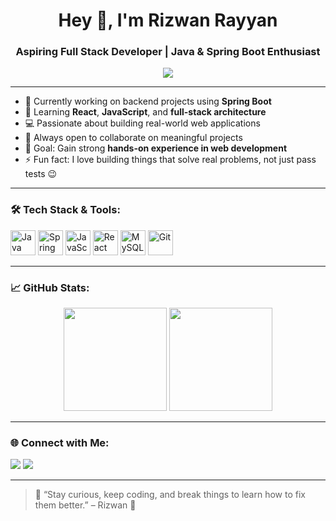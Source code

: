 <h1 align="center">Hey 👋, I'm Rizwan Rayyan</h1>
<h3 align="center">Aspiring Full Stack Developer | Java & Spring Boot Enthusiast</h3>

<p align="center">
  <img src="https://readme-typing-svg.demolab.com?font=Fira+Code&duration=2500&pause=1000&color=00F7FF&center=true&vCenter=true&width=435&lines=Strong+in+Java+%26+Spring+Boot;Learning+React+%26+JavaScript+Basics;Eager+to+Build+Full+Stack+Web+Apps;Exploring+Clean+Code+%26+Good+Practices;Welcome+to+my+GitHub+space!">
</p>

---

- 🔭 Currently working on backend projects using **Spring Boot**
- 🌱 Learning **React**, **JavaScript**, and **full-stack architecture**
- 💻 Passionate about building real-world web applications
- 🤝 Always open to collaborate on meaningful projects
- 🚀 Goal: Gain strong **hands-on experience in web development**
- ⚡ Fun fact: I love building things that solve real problems, not just pass tests 😉

---

### 🛠️ Tech Stack & Tools:

<p align="left">
  <img src="https://cdn.jsdelivr.net/gh/devicons/devicon/icons/java/java-original.svg" width="40" alt="Java"/>
  <img src="https://cdn.jsdelivr.net/gh/devicons/devicon/icons/spring/spring-original.svg" width="40" alt="Spring Boot"/>
  <img src="https://cdn.jsdelivr.net/gh/devicons/devicon/icons/javascript/javascript-original.svg" width="40" alt="JavaScript"/>
  <img src="https://cdn.jsdelivr.net/gh/devicons/devicon/icons/react/react-original.svg" width="40" alt="React"/>
  <img src="https://cdn.jsdelivr.net/gh/devicons/devicon/icons/mysql/mysql-original.svg" width="40" alt="MySQL"/>
  <img src="https://cdn.jsdelivr.net/gh/devicons/devicon/icons/git/git-original.svg" width="40" alt="Git"/>
</p>

---

### 📈 GitHub Stats:

<p align="center">
  <img src="https://github-readme-stats.vercel.app/api?username=rizwanrayyan&show_icons=true&theme=tokyonight" height="165">
  <img src="https://github-readme-stats.vercel.app/api/top-langs/?username=rizwanrayyan&layout=compact&theme=tokyonight" height="165">
</p>

---

### 🌐 Connect with Me:

<p>
  <a href="https://www.linkedin.com/in/Rizwan2004" target="_blank"><img src="https://img.shields.io/badge/LinkedIn-blue?style=for-the-badge&logo=linkedin"></a>
  <a href="rizwanrayyan072@gmail.com"><img src="https://img.shields.io/badge/Gmail-D14836?style=for-the-badge&logo=gmail&logoColor=white"></a>
</p>

---

> 🎯 “Stay curious, keep coding, and break things to learn how to fix them better.” – Rizwan 🚀
